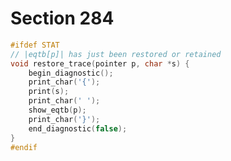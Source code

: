 # Section 284

```c << Declare the procedure called |restore_trace| >>=
#ifdef STAT
// |eqtb[p]| has just been restored or retained
void restore_trace(pointer p, char *s) {
    begin_diagnostic();
    print_char('{');
    print(s);
    print_char(' ');
    show_eqtb(p);
    print_char('}');
    end_diagnostic(false);
}
#endif
```
